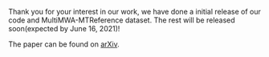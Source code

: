 Thank you for your interest in our work, we have done a initial release of our code and MultiMWA-MTReference dataset. The rest will be released soon(expected by June 16, 2021)!

The paper can be found on [arXiv](https://arxiv.org/pdf/2106.02569.pdf).
